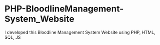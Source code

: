 # PHP-BloodlineManagement-System_Website
I developed this Bloodline Management System Website using PHP, HTML, SQL, JS 
